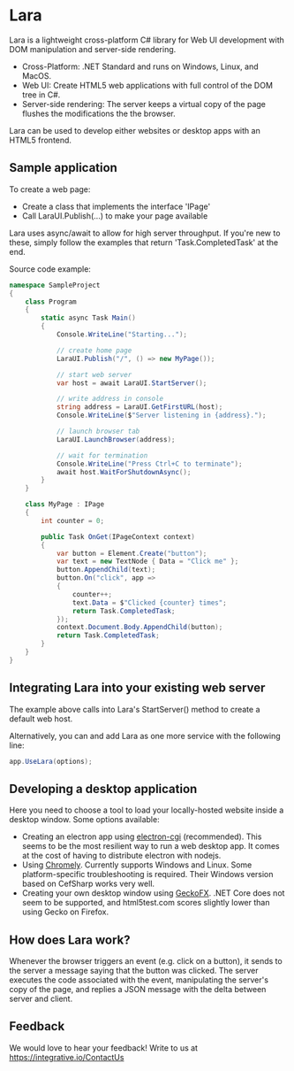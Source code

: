 # Lara

Lara is a lightweight cross-platform C# library for Web UI development with DOM manipulation and server-side rendering.

- Cross-Platform: .NET Standard and runs on Windows, Linux, and MacOS.
- Web UI: Create HTML5 web applications with full control of the DOM tree in C#.
- Server-side rendering: The server keeps a virtual copy of the page flushes the modifications the the browser.

Lara can be used to develop either websites or desktop apps with an HTML5 frontend.

## Sample application

To create a web page:
- Create a class that implements the interface 'IPage'
- Call LaraUI.Publish(...) to make your page available

Lara uses async/await to allow for high server throughput. If you're new to these, simply follow the examples that return 'Task.CompletedTask' at the end.

Source code example:

```csharp
namespace SampleProject
{
    class Program
    {
        static async Task Main()
        {
            Console.WriteLine("Starting...");

            // create home page
            LaraUI.Publish("/", () => new MyPage());

            // start web server
            var host = await LaraUI.StartServer();

            // write address in console
            string address = LaraUI.GetFirstURL(host);
            Console.WriteLine($"Server listening in {address}.");

            // launch browser tab
            LaraUI.LaunchBrowser(address);

            // wait for termination
            Console.WriteLine("Press Ctrl+C to terminate");
            await host.WaitForShutdownAsync();
        }
    }

    class MyPage : IPage
    {
        int counter = 0;

        public Task OnGet(IPageContext context)
        {
            var button = Element.Create("button");
            var text = new TextNode { Data = "Click me" };
            button.AppendChild(text);
            button.On("click", app =>
            {
                counter++;
                text.Data = $"Clicked {counter} times";
                return Task.CompletedTask;
            });
            context.Document.Body.AppendChild(button);
            return Task.CompletedTask;
        }
    }
}
```

## Integrating Lara into your existing web server

The example above calls into Lara's StartServer() method to create a default web host.

Alternatively, you can and add Lara as one more service with the following line:

```csharp
app.UseLara(options);
```

## Developing a desktop application

Here you need to choose a tool to load your locally-hosted website inside a desktop window. Some options available:
- Creating an electron app using [electron-cgi](https://github.com/ruidfigueiredo/electron-cgi) (recommended). This seems to be the most resilient way to run a web desktop app. It comes at the cost of having to distribute electron with nodejs.
- Using [Chromely](https://github.com/chromelyapps/Chromely). Currently supports Windows and Linux. Some platform-specific troubleshooting is required. Their Windows version based on CefSharp works very well.
- Creating your own desktop window using [GeckoFX](https://www.nuget.org/profiles/geckofx). .NET Core does not seem to be supported, and html5test.com scores slightly lower than using Gecko on Firefox.

## How does Lara work?

Whenever the browser triggers an event (e.g. click on a button), it sends to the server a message saying that the button was clicked. The server executes the code associated with the event, manipulating the server's copy of the page, and replies a JSON message with the delta between server and client.

## Feedback

We would love to hear your feedback! Write to us at https://integrative.io/ContactUs

